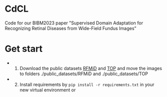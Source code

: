 # CdCL
Code for our BIBM2023 paper "Supervised Domain Adaptation for Recognizing Retinal Diseases from Wide-Field Fundus Images"

# Get start
- 1. Download the public datasets [RFMiD](https://ieee-dataport.org/open-access/retinal-fundus-multi-disease-image-dataset-rfmid) and [TOP](https://github.com/DateCazuki/Fundus_Diagnosis) and move the images to folders ./public_datasets/RFMiD and ./public_datasets/TOP
- 2. Install requirements by `pip install -r requirements.txt` in your new virtual environment or